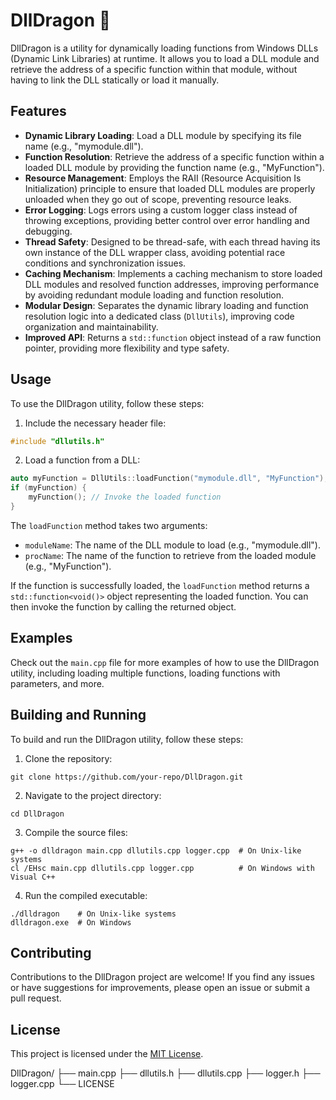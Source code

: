 # DllDragon 🐉

DllDragon is a utility for dynamically loading functions from Windows DLLs (Dynamic Link Libraries) at runtime. It allows you to load a DLL module and retrieve the address of a specific function within that module, without having to link the DLL statically or load it manually.

## Features

- **Dynamic Library Loading**: Load a DLL module by specifying its file name (e.g., "mymodule.dll").
- **Function Resolution**: Retrieve the address of a specific function within a loaded DLL module by providing the function name (e.g., "MyFunction").
- **Resource Management**: Employs the RAII (Resource Acquisition Is Initialization) principle to ensure that loaded DLL modules are properly unloaded when they go out of scope, preventing resource leaks.
- **Error Logging**: Logs errors using a custom logger class instead of throwing exceptions, providing better control over error handling and debugging.
- **Thread Safety**: Designed to be thread-safe, with each thread having its own instance of the DLL wrapper class, avoiding potential race conditions and synchronization issues.
- **Caching Mechanism**: Implements a caching mechanism to store loaded DLL modules and resolved function addresses, improving performance by avoiding redundant module loading and function resolution.
- **Modular Design**: Separates the dynamic library loading and function resolution logic into a dedicated class (`DllUtils`), improving code organization and maintainability.
- **Improved API**: Returns a `std::function` object instead of a raw function pointer, providing more flexibility and type safety.

## Usage

To use the DllDragon utility, follow these steps:

1. Include the necessary header file:

```cpp
#include "dllutils.h"
```

2. Load a function from a DLL:

```cpp
auto myFunction = DllUtils::loadFunction("mymodule.dll", "MyFunction");
if (myFunction) {
    myFunction(); // Invoke the loaded function
}
```

The `loadFunction` method takes two arguments:
- `moduleName`: The name of the DLL module to load (e.g., "mymodule.dll").
- `procName`: The name of the function to retrieve from the loaded module (e.g., "MyFunction").

If the function is successfully loaded, the `loadFunction` method returns a `std::function<void()>` object representing the loaded function. You can then invoke the function by calling the returned object.

## Examples

Check out the `main.cpp` file for more examples of how to use the DllDragon utility, including loading multiple functions, loading functions with parameters, and more.

## Building and Running

To build and run the DllDragon utility, follow these steps:

1. Clone the repository:

```
git clone https://github.com/your-repo/DllDragon.git
```

2. Navigate to the project directory:

```
cd DllDragon
```

3. Compile the source files:

```
g++ -o dlldragon main.cpp dllutils.cpp logger.cpp  # On Unix-like systems
cl /EHsc main.cpp dllutils.cpp logger.cpp          # On Windows with Visual C++
```

4. Run the compiled executable:

```
./dlldragon    # On Unix-like systems
dlldragon.exe  # On Windows
```

## Contributing

Contributions to the DllDragon project are welcome! If you find any issues or have suggestions for improvements, please open an issue or submit a pull request.

## License

This project is licensed under the [MIT License](LICENSE).


DllDragon/
├── main.cpp
├── dllutils.h
├── dllutils.cpp
├── logger.h
├── logger.cpp
└── LICENSE
